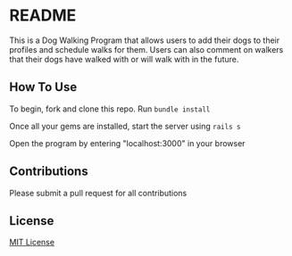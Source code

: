 # README

This is a Dog Walking Program that allows users to add their dogs to their profiles and schedule walks for them.
Users can also comment on walkers that their dogs have walked with or will walk with in the future. 

## How To Use

To begin, fork and clone this repo. 
Run ```bundle install``` 

Once all your gems are installed, start the server using ```rails s```

Open the program by entering "localhost:3000" in your browser

## Contributions

Please submit a pull request for all contributions

## License

[MIT License](https://github.com/Janaeq/dogs/blob/master/LICENSE)